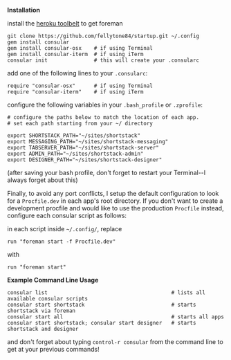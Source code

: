 **Installation**

install the [heroku toolbelt](https://toolbelt.heroku.com/) to get foreman

    git clone https://github.com/fellytone84/startup.git ~/.config
    gem install consular 
    gem install consular-osx    # if using Terminal
    gem install consular-iterm  # if using iTerm
    consular init               # this will create your .consularc

add one of the following lines to your `.consularc`:

    require "consular-osx"      # if using Terminal    
    require "consular-iterm"    # if using iTerm    

configure the following variables in your `.bash_profile` or `.zprofile`:

    # configure the paths below to match the location of each app.
    # set each path starting from your ~/ directory

    export SHORTSTACK_PATH="~/sites/shortstack"
    export MESSAGING_PATH="~/sites/shortstack-messaging"
    export TABSERVER_PATH="~/sites/shortstack-server"
    export ADMIN_PATH="~/sites/shortstack-admin"
    export DESIGNER_PATH="~/sites/shortstack-designer"

(after saving your bash profile, don't forget to restart your Terminal--I always forget about this)

Finally, to avoid any port conflicts, I setup the default configuration to look for a `Procfile.dev` in each app's root directory. If you don't want to create a development procfile and would like to use the production `Procfile` instead, configure each consular script as follows:


in each script inside `~/.config/`, replace
    
    run "foreman start -f Procfile.dev"

with

    run "foreman start"

**Example Command Line Usage**

    consular list                                        # lists all available consular scripts
    consular start shortstack                            # starts shortstack via foreman
    consular start all                                   # starts all apps
    consular start shortstack; consular start designer   # starts shortstack and designer

and don't forget about typing `control-r consular` from the command line to get at your previous commands!
